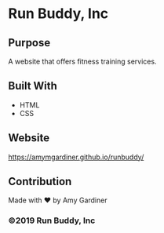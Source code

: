 # Run Buddy, Inc

## Purpose

A website that offers fitness training services.

## Built With

- HTML
- CSS

## Website

https://amymgardiner.github.io/runbuddy/

## Contribution

Made with ❤️ by Amy Gardiner

### ©️2019 Run Buddy, Inc
